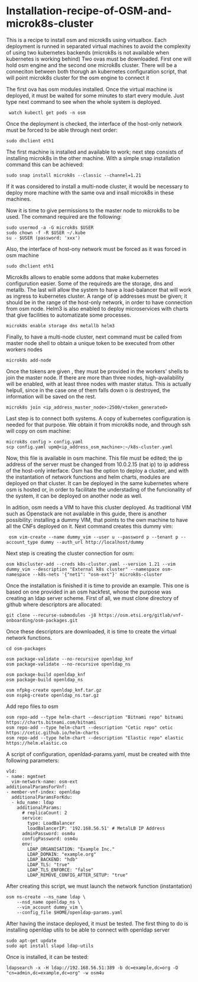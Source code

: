 # Installation-recipe-of-OSM-and-microk8s-cluster
This is a recipe to install osm and microk8s using virtualbox. Each deployment is runned in separated virtual machines to avoid the complexity of using two kubernetes backends  (microk8s is not available when kubernetes is working behind)
Two ovas must be downloaded. First one will hold osm engine and the second one microk8s cluster. There will be a conneciton between both thorugh an kubernetes configuration script, that will point microk8s cluster for the osm engine to connect it

The first ova has osm modules installed. Once the virtual machine is deployed, it must be waited for some minutes to start every module. Just type next command to see when the whole system is deployed.
```
 watch kubectl get pods -n osm
 ```
 Once the deployment is checked, the interface of the host-only network must be forced to be able through next order:
 
 ```
 sudo dhclient eth1
```

The first machine is installed and available to work; next step consists of installing microk8s in the other machine. With a simple snap installation command this can be achieved:

```
sudo snap install microk8s --classic --channel=1.21
```

If it was considered to install a multi-node cluster, it would be necessary to deploy more machine with the same ova and insall microk8s in these machines.

Now it is time to give permissions to the master node to microk8s to be used. The command required are the following: 
```
sudo usermod -a -G microk8s $USER
sudo chown -f -R $USER ~/.kube
su - $USER (password: 'xxx')
```

Also, the interface of host-ony network must be forced as it was forced in osm machine

 ```
 sudo dhclient eth1
```

Microk8s allows to enable some addons that make kubernetes configurution easier. Some of the requireds are the storage, dns and metallb. The last will allow the system to have a load-balancer that will work as ingress to kubernetes cluster. A range of ip addresses must be given; it should be in the range of the host-only network, in order to have connection from osm node. Helm3 is also enabled to deploy microservices with charts that give facilities to automatizate some processes.

```
microk8s enable storage dns metallb helm3
```
Finally, to have a multi-node cluster, next command must be called from master node shell to obtain a unique token to be executed from other workers nodes 
```
microk8s add-node
```
Once the tokens are given , they must be provided in the workers' shells to join the master node. If there are more than three nodes, high-availability will be enabled, with at least three nodes with master status. This is actually helpull, since in the case one of them falls down o is destroyed, the information will be saved on the rest.

```
microk8s join <ip_address_master_node>:2500/<token_generated>
```

Last step is to connect both systems. A copy of kubernetes configuration is needed for that purpose. We obtain it from microk8s node, and through ssh will copy on osm machine:

```
microk8s config > config.yaml
scp config.yaml upm@<ip_address_osm_machine>:~/k8s-cluster.yaml
```

Now, this file is available in osm machine. This file must be edited; the ip address of the server must be changed from 10.0.2.15 (nat ip) to ip address of the host-only interface. Osm has the option to deploy a cluster, and with the instantation of network functions and helm charts, modules are deployed on that cluster. It can be deployed in the same kubernetes where osm is hosted or, in order to facilitate the understading of the funcionality of the system, it can be deployed on another node as well.

In adition, osm needs a VIM to have this cluster deployed. As traditional VIM such as Openstack are not available in this guide, there is another possibility: installing a dummy VIM, that points to the own machine to have all the CNFs deployed on it. Next command creates this dummy vim:

 ```
  osm vim-create --name dummy_vim --user u --password p --tenant p --account_type dummy --auth_url http://localhost/dummy
```

Next step is creating the cluster connection for osm:

```
osm k8scluster-add --creds k8s-cluster.yaml --version 1.21 --vim dummy_vim --description "External k8s cluster" --namespace osm-namespace --k8s-nets '{"net1": "osm-ext"}' microk8s-cluster
```


Once the installation is finished it is time to provide an example. This one is based on one provided in an osm hackfest, whose the purpose was creating an ldap server scheme. First of all,  we must clone directory of github where descriptors are allocated:

```
git clone --recurse-submodules -j8 https://osm.etsi.org/gitlab/vnf-onboarding/osm-packages.git
```

Once these descriptors are downloaded, it is time to create the virtual network functions.

```
cd osm-packages
```
```
osm package-validate --no-recursive openldap_knf
osm package-validate --no-recursive openldap_ns
```
```
osm package-build openldap_knf
osm package-build openldap_ns
```

```
osm nfpkg-create openldap_knf.tar.gz
osm nspkg-create openldap_ns.tar.gz
```

Add repo files to osm
```
osm repo-add --type helm-chart --description "Bitnami repo" bitnami https://charts.bitnami.com/bitnami
osm repo-add --type helm-chart --description "Cetic repo" cetic https://cetic.github.io/helm-charts
osm repo-add --type helm-chart --description "Elastic repo" elastic https://helm.elastic.co
```

A script of configuration, openldad-params.yaml, must be created with thte following parameters:

```
vld:
- name: mgmtnet
  vim-network-name: osm-ext
additionalParamsForVnf:
- member-vnf-index: openldap
  additionalParamsForKdu:
  - kdu_name: ldap
    additionalParams:
      # replicaCount: 2  
      service:
        type: LoadBalancer
        loadBalancerIP: '192.168.56.51' # MetalLB IP Address
      adminPassword: osm4u
      configPassword: osm4u
      env:
        LDAP_ORGANISATION: "Example Inc."
        LDAP_DOMAIN: "example.org"
        LDAP_BACKEND: "hdb"
        LDAP_TLS: "true"
        LDAP_TLS_ENFORCE: "false"
        LDAP_REMOVE_CONFIG_AFTER_SETUP: "true"

```


After creating this script, we must launch the network function (instantation)
```
osm ns-create --ns_name ldap \
    --nsd_name openldap_ns \
    --vim_account dummy_vim \
    --config_file $HOME/openldap-params.yaml
```

After having the instace deployed, it must be tested. The first thing to do is installing openldap utils to be able to connect with openldap server

```
sudo apt-get update
sudo apt install slapd ldap-utils
```

Once is installed, it can be tested:

```
ldapsearch -x -H ldap://192.168.56.51:389 -b dc=example,dc=org -D "cn=admin,dc=example,dc=org" -w osm4u
```

